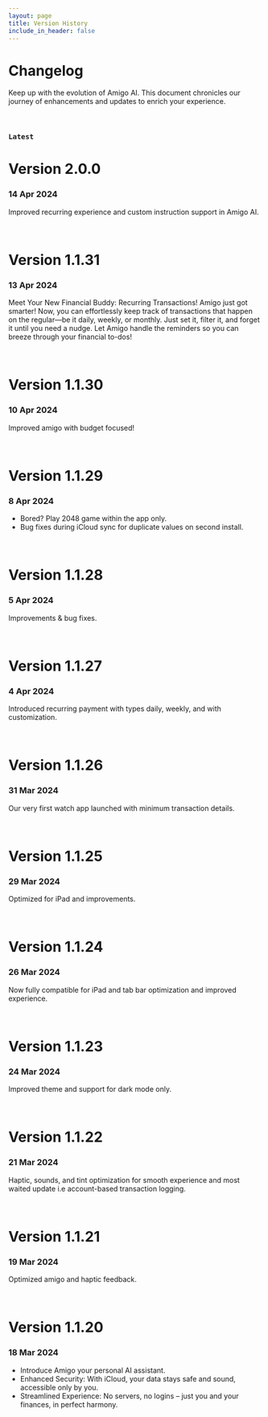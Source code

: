 ```yaml
---
layout: page
title: Version History
include_in_header: false
---
```


# Changelog
Keep up with the evolution of Amigo AI. This document chronicles our journey of enhancements and updates to enrich your experience.

<br>

### `Latest`
# **Version 2.0.0**
### 14 Apr 2024
Improved recurring experience and custom instruction support in Amigo AI.

<br>

# **Version 1.1.31**
### 13 Apr 2024
Meet Your New Financial Buddy: Recurring Transactions! Amigo just got smarter! Now, you can effortlessly keep track of transactions that happen on the regular—be it daily, weekly, or monthly. Just set it, filter it, and forget it until you need a nudge. Let Amigo handle the reminders so you can breeze through your financial to-dos!

<br>

# **Version 1.1.30**
### 10 Apr 2024
Improved amigo with budget focused!

<br>

# **Version 1.1.29**
### 8 Apr 2024
- Bored? Play 2048 game within the app only.
- Bug fixes during iCloud sync for duplicate values on second install.

<br>

# **Version 1.1.28**
### 5 Apr 2024
Improvements & bug fixes.

<br>

# **Version 1.1.27**
### 4 Apr 2024
Introduced recurring payment with types daily, weekly, and with customization.

<br>

# **Version 1.1.26**
### 31 Mar 2024
Our very first watch app launched with minimum transaction details.

<br>

# **Version 1.1.25**
### 29 Mar 2024
Optimized for iPad and improvements.

<br>

# **Version 1.1.24**
### 26 Mar 2024
Now fully compatible for iPad and tab bar optimization and improved experience.

<br>

# **Version 1.1.23**
### 24 Mar 2024
Improved theme and support for dark mode only.

<br>

# **Version 1.1.22**
### 21 Mar 2024
Haptic, sounds, and tint optimization for smooth experience and most waited update i.e account-based transaction logging.

<br>

# **Version 1.1.21**
### 19 Mar 2024
Optimized amigo and haptic feedback.

<br>

# **Version 1.1.20**
### 18 Mar 2024
- Introduce Amigo your personal AI assistant.
- Enhanced Security: With iCloud, your data stays safe and sound, accessible only by you.
- Streamlined Experience: No servers, no logins – just you and your finances, in perfect harmony.
